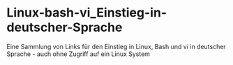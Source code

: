 # Linux-bash-vi_Einstieg-in-deutscher-Sprache
Eine Sammlung von Links für den Einstieg in Linux, Bash und vi in deutscher Sprache - auch ohne Zugriff auf ein Linux System
